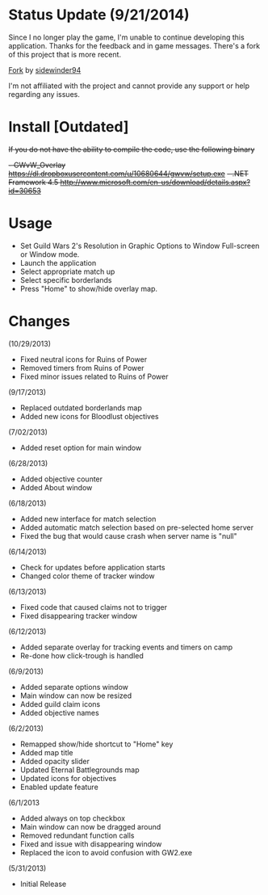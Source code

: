 Status Update (9/21/2014)
============
Since I no longer play the game, I'm unable to continue developing this application. Thanks for the feedback and in game messages. There's a fork of this project that is more recent. 

[Fork]( https://github.com/sidewinder94/GWvW_Overlay) by [sidewinder94]( https://github.com/sidewinder94)

I'm not affiliated with the project and cannot provide any support or help regarding any issues. 

Install [Outdated]
============
~~If you do not have the ability to compile the code, use the following binary~~

~~- GWvW_Overlay https://dl.dropboxusercontent.com/u/10680644/gwvw/setup.exe~~
~~- .NET Framework 4.5 http://www.microsoft.com/en-us/download/details.aspx?id=30653~~

Usage
============
- Set Guild Wars 2's Resolution  in Graphic Options to Window Full-screen or Window mode.
- Launch the application
- Select appropriate match up
- Select specific borderlands
- Press "Home" to show/hide overlay map.

Changes
============
(10/29/2013)
- Fixed neutral icons for Ruins of Power
- Removed timers from Ruins of Power
- Fixed minor issues related to Ruins of Power

(9/17/2013)
- Replaced outdated borderlands map
- Added new icons for Bloodlust objectives

(7/02/2013)
- Added reset option for main window

(6/28/2013)
- Added objective counter
- Added About window

(6/18/2013)
- Added new interface for match selection
- Added automatic match selection based on pre-selected home server
- Fixed the bug that would cause crash when server name is "null"

(6/14/2013)
- Check for updates before application starts
- Changed color theme of tracker window

(6/13/2013)
- Fixed code that caused claims not to trigger
- Fixed disappearing tracker window

(6/12/2013)
- Added separate overlay for tracking events and timers on camp
- Re-done how click-trough is handled

(6/9/2013)
- Added separate options window
- Main window can now be resized
- Added guild claim icons
- Added objective names

(6/2/2013)
- Remapped show/hide shortcut to "Home" key
- Added map title
- Added opacity slider
- Updated Eternal Battlegrounds map
- Updated icons for objectives
- Enabled update feature

(6/1/2013
- Added always on top checkbox
- Main window can now be dragged around
- Removed redundant function calls
- Fixed and issue with disappearing window
- Replaced the icon to avoid confusion with GW2.exe

(5/31/2013)
- Initial Release
